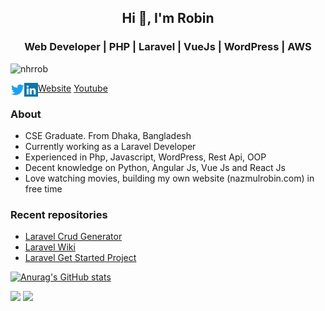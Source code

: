 <h2 align="center">Hi 👋, I'm Robin</h2>
<h3 align="center">Web Developer | PHP | Laravel | VueJs | WordPress | AWS</h3>

<p align="left"> <img src="https://komarev.com/ghpvc/?username=nhrrob&label=Profile%20views&color=0e75b6&style=flat" alt="nhrrob" /> </p>

<a href="https://twitter.com/nhr_rob" target="blank"><img align="left" src="icons/twitter.svg" alt="nhrrob" width="22px" /></a>
<a href="https://linkedin.com/in/nhrrob" target="blank"><img align="left" src="icons/linkedin.svg" alt="nhrrob" width="22px" /></a>
<a href="https://nazmulrobin.com" target="blank">Website</a>
<a href="https://www.youtube.com/c/NazmulHasanRobinNHR" target="blank">Youtube</a>
<br />

### About

- CSE Graduate. From Dhaka, Bangladesh
- Currently working as a Laravel Developer
- Experienced in Php, Javascript, WordPress, Rest Api, OOP
- Decent knowledge on Python, Angular Js, Vue Js and React Js 
- Love watching movies, building my own website (nazmulrobin.com) in free time

### Recent repositories

- <a href="https://github.com/nhrrob/crudgenerator">Laravel Crud Generator</a>
- <a href="https://github.com/nhrrob/laravelwiki">Laravel Wiki</a>
- <a href="https://github.com/nhrrob/laravel-get-started-project">Laravel Get Started Project</a>

[![Anurag's GitHub stats](https://github-readme-stats.vercel.app/api?username=anuraghazra)](https://github.com/anuraghazra/github-readme-stats)

![](https://raw.githubusercontent.com/nhrrob/github-stats-transparent/output/generated/overview.svg)
![](https://raw.githubusercontent.com/nhrrob/github-stats-transparent/output/generated/languages.svg)
